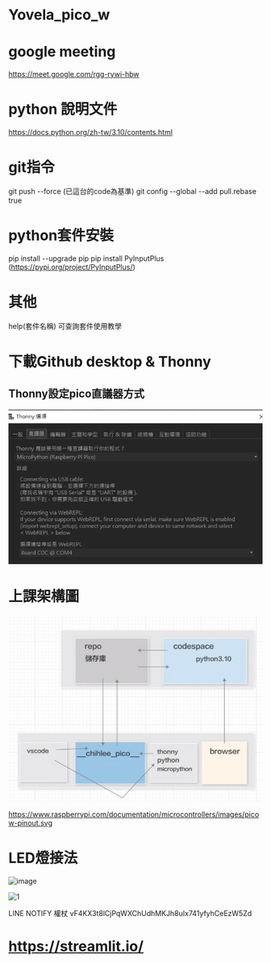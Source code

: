# Yovela_pico_w


# google meeting 
 https://meet.google.com/rgg-rywi-hbw


 # python 說明文件
 https://docs.python.org/zh-tw/3.10/contents.html

 # git指令
 git push --force (已這台的code為基準)
 git config --global --add pull.rebase true

 # python套件安裝
 pip install --upgrade pip 
 pip install PyInputPlus (https://pypi.org/project/PyInputPlus/)

 # 其他
 help(套件名稱)  可查詢套件使用教學

 # 下載Github desktop & Thonny

## Thonny設定pico直議器方式

![Thonny直議器設定](image-2.png)

# 上課架構圖

![上課架構圖](image-1.png)


 https://www.raspberrypi.com/documentation/microcontrollers/images/picow-pinout.svg

# LED燈接法  

![image](https://github.com/yovelachou/Yovela_pico_w/assets/42538114/49091cac-bd99-4c2a-8186-e83844619ad8)


![1](https://github.com/yovelachou/Yovela_pico_w/assets/42538114/23909a91-4298-4675-b317-5ee2873b6906)


LINE NOTIFY 權杖
vF4KX3t8lCjPqWXChUdhMKJh8uIx741yfyhCeEzW5Zd



# https://streamlit.io/
